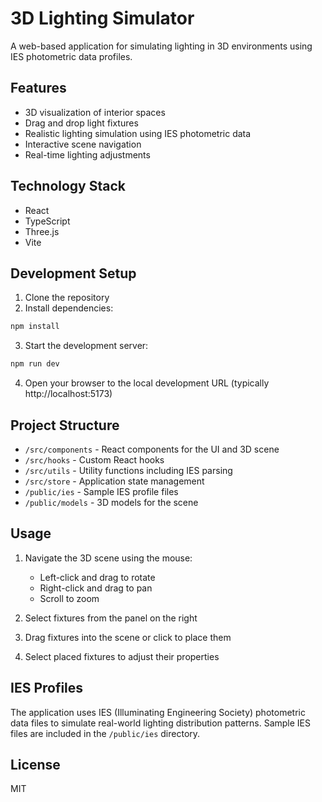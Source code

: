 # 3D Lighting Simulator

A web-based application for simulating lighting in 3D environments using IES photometric data profiles.

## Features

- 3D visualization of interior spaces
- Drag and drop light fixtures
- Realistic lighting simulation using IES photometric data
- Interactive scene navigation
- Real-time lighting adjustments

## Technology Stack

- React
- TypeScript
- Three.js
- Vite

## Development Setup

1. Clone the repository
2. Install dependencies:

```bash
npm install
```

3. Start the development server:

```bash
npm run dev
```

4. Open your browser to the local development URL (typically http://localhost:5173)

## Project Structure

- `/src/components` - React components for the UI and 3D scene
- `/src/hooks` - Custom React hooks
- `/src/utils` - Utility functions including IES parsing
- `/src/store` - Application state management
- `/public/ies` - Sample IES profile files
- `/public/models` - 3D models for the scene

## Usage

1. Navigate the 3D scene using the mouse:
   - Left-click and drag to rotate
   - Right-click and drag to pan
   - Scroll to zoom

2. Select fixtures from the panel on the right

3. Drag fixtures into the scene or click to place them

4. Select placed fixtures to adjust their properties

## IES Profiles

The application uses IES (Illuminating Engineering Society) photometric data files to simulate real-world lighting distribution patterns. Sample IES files are included in the `/public/ies` directory.

## License

MIT
